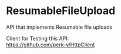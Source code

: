 # ResumableFileUpload
API that implements Resumable file uploads

Client for Testing this API:  
https://github.com/perk-y/HttpClient
